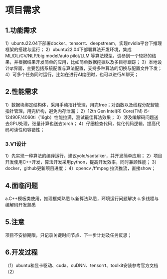 # 项目需求

## 1.功能需求

1）ubuntu22.04下部署docker、tensorrt、deepstream，实现nvidia平台下推理框架的搭建与运行；
2）ubuntu22.04下部署算法开发环境，集成ML/DL/CV/NLP/big model/auto pilot/LLM
等算法模型，调参到一个较好的结果，并根据结果开发简单的应用，比如简单数据挖掘以及多目标跟踪；
3）本地设计qt界面，主要包括系统配置与算法配置，支持多种算法的切换与配置文件下发；
4）可多个任务同时运行，比如在进行AI绘图时，也可以进行AI聊天；

## 2.性能需求

1）数据块绑定结构体，采用手动指针管理，用完free；对函数以及线程分配智能指针管理，用完析构，避免内存泄漏；
2）12th Gen Intel(R) Core(TM) i5-12490F/4060ti（16gb）性能拉满，测试最佳算法效果；
3）涉及编解码问题送去GPU处理，张量计算也送去torch；
4）仔细检查代码，优化代码逻辑，提高代码可读性和容错性；

### 3.V1设计

1）先实现一种算法的编译运行，建议yolo/sadtalker，并开发简单应用；
2）项目开发使用C++开发，算法开发采用python，提高开发效率，同时兼顾性能；
3）docker，github更新项目进度；
4）opencv /ffmpeg 拉流推流，直接show；

## 4.面临问题

a.C++模板类使用，推理框架熟悉
b.新算法熟悉，环境运行问题解决
c.多线程与编解码开发熟悉

## 5.注意

项目不安排期限，只记录关键时间节点、下一步计划及任务反思；

## 6.开发过程

（1）ubuntu和显卡驱动、cuda、cuDNN、tensorrt、toolkit安装参考官方文档
（2）
